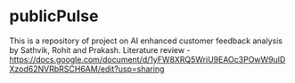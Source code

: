 # publicPulse
This is a repository of project on AI enhanced customer feedback analysis by Sathvik, Rohit and Prakash.
Literature review - https://docs.google.com/document/d/1yFW8XRQ5WriU9EAOc3POwW9ulDXzod62NVRbRSCH6AM/edit?usp=sharing
